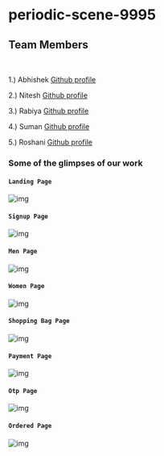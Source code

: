 # periodic-scene-9995

<h2>Team Members</h2>
<br/>

1.) Abhishek [Github profile](https://github.com/abhidas0810)

2.) Nitesh [Github profile](https://github.com/nitesh852)

3.) Rabiya [Github profile](https://github.com/Rabiyanaz)

4.) Suman [Github profile](https://github.com/dhullsuman)

5.) Roshani [Github profile](https://github.com/RoshaniChouhan)


### Some of the glimpses of our work

#### `Landing Page`
![img](https://github.com/suraj-996/ssense_unit2_project/blob/master/photos/Screenshot%20(99).png)
<br/>
#### `Signup Page`
![img](https://github.com/suraj-996/ssense_unit2_project/blob/master/photos/signup.png)
<br/>
#### `Men Page`
![img](https://github.com/suraj-996/ssense_unit2_project/blob/master/photos/men.png)
<br/>
#### `Women Page`
![img](https://github.com/suraj-996/ssense_unit2_project/blob/master/photos/women.png)
<br/>
#### `Shopping Bag Page`
![img](https://github.com/suraj-996/ssense_unit2_project/blob/master/photos/bag.png)
<br/>
#### `Payment Page`
![img](https://github.com/suraj-996/ssense_unit2_project/blob/master/photos/payment.png)
<br/>
#### `Otp Page`
![img](https://github.com/suraj-996/ssense_unit2_project/blob/master/photos/otp.png)
<br/>
#### `Ordered Page`
![img](https://github.com/suraj-996/ssense_unit2_project/blob/master/photos/order.png)

